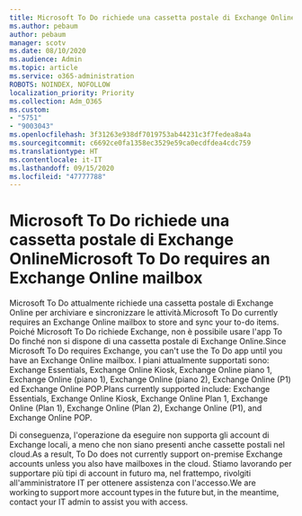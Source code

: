 ```yaml
---
title: Microsoft To Do richiede una cassetta postale di Exchange Online
ms.author: pebaum
author: pebaum
manager: scotv
ms.date: 08/10/2020
ms.audience: Admin
ms.topic: article
ms.service: o365-administration
ROBOTS: NOINDEX, NOFOLLOW
localization_priority: Priority
ms.collection: Adm_O365
ms.custom:
- "5751"
- "9003043"
ms.openlocfilehash: 3f31263e938df7019753ab44231c3f7fedea8a4a
ms.sourcegitcommit: c6692ce0fa1358ec3529e59ca0ecdfdea4cdc759
ms.translationtype: HT
ms.contentlocale: it-IT
ms.lasthandoff: 09/15/2020
ms.locfileid: "47777788"
---
```

# <a name="microsoft-to-do-requires-an-exchange-online-mailbox"></a><span data-ttu-id="999b0-102">Microsoft To Do richiede una cassetta postale di Exchange Online</span><span class="sxs-lookup"><span data-stu-id="999b0-102">Microsoft To Do requires an Exchange Online mailbox</span></span>

<span data-ttu-id="999b0-103">Microsoft To Do attualmente richiede una cassetta postale di Exchange Online per archiviare e sincronizzare le attività.</span><span class="sxs-lookup"><span data-stu-id="999b0-103">Microsoft To Do currently requires an Exchange Online mailbox to store and sync your to-do items.</span></span> <span data-ttu-id="999b0-104">Poiché Microsoft To Do richiede Exchange, non è possibile usare l'app To Do finché non si dispone di una cassetta postale di Exchange Online.</span><span class="sxs-lookup"><span data-stu-id="999b0-104">Since Microsoft To Do requires Exchange, you can't use the To Do app until you have an Exchange Online mailbox.</span></span> <span data-ttu-id="999b0-105">I piani attualmente supportati sono: Exchange Essentials, Exchange Online Kiosk, Exchange Online piano 1, Exchange Online (piano 1), Exchange Online (piano 2), Exchange Online (P1) ed Exchange Online POP.</span><span class="sxs-lookup"><span data-stu-id="999b0-105">Plans currently supported include: Exchange Essentials, Exchange Online Kiosk, Exchange Online Plan 1, Exchange Online (Plan 1), Exchange Online (Plan 2), Exchange Online (P1), and Exchange Online POP.</span></span>

<span data-ttu-id="999b0-106">Di conseguenza, l'operazione da eseguire non supporta gli account di Exchange locali, a meno che non siano presenti anche cassette postali nel cloud.</span><span class="sxs-lookup"><span data-stu-id="999b0-106">As a result, To Do does not currently support on-premise Exchange accounts unless you also have mailboxes in the cloud.</span></span> <span data-ttu-id="999b0-107">Stiamo lavorando per supportare più tipi di account in futuro ma, nel frattempo, rivolgiti all'amministratore IT per ottenere assistenza con l'accesso.</span><span class="sxs-lookup"><span data-stu-id="999b0-107">We are working to support more account types in the future but, in the meantime, contact your IT admin to assist you with access.</span></span>